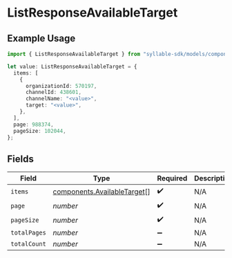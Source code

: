 # ListResponseAvailableTarget

## Example Usage

```typescript
import { ListResponseAvailableTarget } from "syllable-sdk/models/components";

let value: ListResponseAvailableTarget = {
  items: [
    {
      organizationId: 570197,
      channelId: 438601,
      channelName: "<value>",
      target: "<value>",
    },
  ],
  page: 988374,
  pageSize: 102044,
};
```

## Fields

| Field                                                                      | Type                                                                       | Required                                                                   | Description                                                                |
| -------------------------------------------------------------------------- | -------------------------------------------------------------------------- | -------------------------------------------------------------------------- | -------------------------------------------------------------------------- |
| `items`                                                                    | [components.AvailableTarget](../../models/components/availabletarget.md)[] | :heavy_check_mark:                                                         | N/A                                                                        |
| `page`                                                                     | *number*                                                                   | :heavy_check_mark:                                                         | N/A                                                                        |
| `pageSize`                                                                 | *number*                                                                   | :heavy_check_mark:                                                         | N/A                                                                        |
| `totalPages`                                                               | *number*                                                                   | :heavy_minus_sign:                                                         | N/A                                                                        |
| `totalCount`                                                               | *number*                                                                   | :heavy_minus_sign:                                                         | N/A                                                                        |